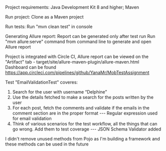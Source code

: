 Project requirements:
Java Development Kit 8 and higher;
Maven

Run project:
Clone as a Maven project

Run tests:
Run "mvn clean test" in console

Generating Allure report:
Report can be generated only after test run
Run "mvn allure:serve" command from command line to generate and open Allure report


Project is integrated with Circle CI, Allure report can be viewed on the "Artifact" tab - target/site/allure-maven-plugin/allure-maven.html
Dashboard can be found https://app.circleci.com/pipelines/github/YanaMr/MobTestAssignment

Test "EmailValidationTest" coveres:
1. Search for the user with username “Delphine”
2. Use the details fetched to make a search for the posts written by the
   user
3. For each post, fetch the comments and validate if the emails in the
   comment section are in the proper format --- Regular expression used for email validation
4. Think of various scenarios for the test workflow, all the things that
   can go wrong. Add them to test coverage --- JSON Schema Validator added
   
I didn't remove unused methods from Pojo as I'm building a framework and these methods can be used in the future  